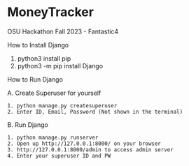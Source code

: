 # MoneyTracker
OSU Hackathon Fall 2023 - Fantastic4

How to Install Django

1. python3 install pip
2. python3 -m pip install Django

How to Run Django 

  A. Create Superuser for yourself
  
    1. python manage.py createsuperuser
    2. Enter ID, Email, Password (Not shown in the terminal)
    
  B. Run Django
  
    1. python manage.py runserver
    2. Open up http://127.0.0.1:8000/ on your browser
    3. http://127.0.0.1:8000/admin to access admin server
    4. Enter your superuser ID and PW
    


